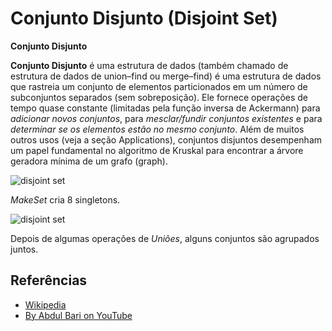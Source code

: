 # Conjunto Disjunto (Disjoint Set)

**Conjunto Disjunto**

**Conjunto Disjunto** é uma estrutura de dados (também chamado de
estrutura de dados de union–find ou merge–find) é uma estrutura de dados
que rastreia um conjunto de elementos particionados em um número de
subconjuntos separados (sem sobreposição).
Ele fornece operações de tempo quase constante (limitadas pela função
inversa de Ackermann) para _adicionar novos conjuntos_, para
_mesclar/fundir conjuntos existentes_ e para _determinar se os elementos
estão no mesmo conjunto_.
Além de muitos outros usos (veja a seção Applications), conjuntos disjuntos
desempenham um papel fundamental no algoritmo de Kruskal para encontrar a
árvore geradora mínima de um grafo (graph).

![disjoint set](https://upload.wikimedia.org/wikipedia/commons/6/67/Dsu_disjoint_sets_init.svg)

_MakeSet_ cria 8 singletons.

![disjoint set](https://upload.wikimedia.org/wikipedia/commons/a/ac/Dsu_disjoint_sets_final.svg)

Depois de algumas operações de _Uniões_, alguns conjuntos são agrupados juntos.

## Referências

- [Wikipedia](https://en.wikipedia.org/wiki/Disjoint-set_data_structure)
- [By Abdul Bari on YouTube](https://www.youtube.com/watch?v=wU6udHRIkcc&index=14&t=0s&list=PLLXdhg_r2hKA7DPDsunoDZ-Z769jWn4R8)
